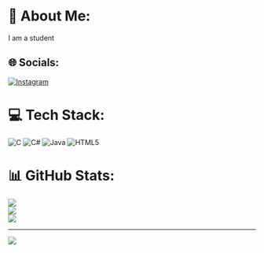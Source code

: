 # 💫 About Me:
I am a student


## 🌐 Socials:
[![Instagram](https://img.shields.io/badge/Instagram-%23E4405F.svg?logo=Instagram&logoColor=white)](https://instagram.com/inchara__umesh_22) 

# 💻 Tech Stack:
![C](https://img.shields.io/badge/c-%2300599C.svg?style=for-the-badge&logo=c&logoColor=white) ![C#](https://img.shields.io/badge/c%23-%23239120.svg?style=for-the-badge&logo=csharp&logoColor=white) ![Java](https://img.shields.io/badge/java-%23ED8B00.svg?style=for-the-badge&logo=openjdk&logoColor=white) ![HTML5](https://img.shields.io/badge/html5-%23E34F26.svg?style=for-the-badge&logo=html5&logoColor=white)
# 📊 GitHub Stats:
![](https://github-readme-stats.vercel.app/api?username=Incharaumesh&theme=dark&hide_border=false&include_all_commits=false&count_private=false)<br/>
![](https://github-readme-streak-stats.herokuapp.com/?user=Incharaumesh&theme=dark&hide_border=false)<br/>
![](https://github-readme-stats.vercel.app/api/top-langs/?username=Incharaumesh&theme=dark&hide_border=false&include_all_commits=false&count_private=false&layout=compact)

---
[![](https://visitcount.itsvg.in/api?id=Incharaumesh&icon=0&color=0)](https://visitcount.itsvg.in)

<!-- Proudly created with GPRM ( https://gprm.itsvg.in ) -->
